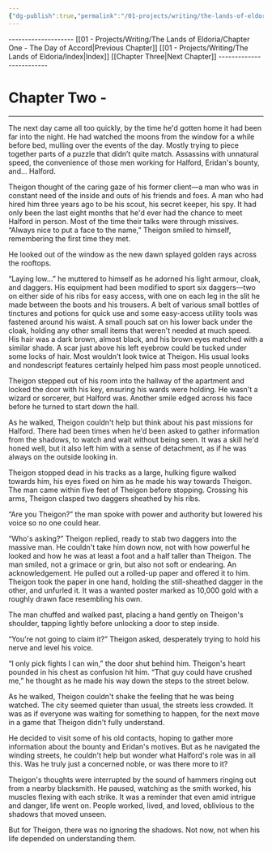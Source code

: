 ```yaml
---
{"dg-publish":true,"permalink":"/01-projects/writing/the-lands-of-eldoria/chapter-two/"}
---
```


-------------------- [[01 - Projects/Writing/The Lands of Eldoria/Chapter One - The Day of Accord\|Previous Chapter]]          [[01 - Projects/Writing/The Lands of Eldoria/Index\|Index]]          [[Chapter Three\|Next Chapter]] -------------------------
# Chapter Two - 

---

The next day came all too quickly, by the time he'd gotten home it had been far into the night. He had watched the moons from the window for a while before bed, mulling over the events of the day. Mostly trying to piece together parts of a puzzle that didn’t quite match. Assassins with unnatural speed, the convenience of those men working for Halford, Eridan's bounty, and... Halford.

Theigon thought of the caring gaze of his former client—a man who was in constant need of the inside and outs of his friends and foes. A man who had hired him three years ago to be his scout, his secret keeper, his spy. It had only been the last eight months that he'd ever had the chance to meet Halford in person. Most of the time their talks were through missives. “Always nice to put a face to the name,” Theigon smiled to himself, remembering the first time they met.

He looked out of the window as the new dawn splayed golden rays across the rooftops.

“Laying low...” he muttered to himself as he adorned his light armour, cloak, and daggers. His equipment had been modified to sport six daggers—two on either side of his ribs for easy access, with one on each leg in the slit he made between the boots and his trousers. A belt of various small bottles of tinctures and potions for quick use and some easy-access utility tools was fastened around his waist. A small pouch sat on his lower back under the cloak, holding any other small items that weren't needed at much speed. His hair was a dark brown, almost black, and his brown eyes matched with a similar shade. A scar just above his left eyebrow could be tucked under some locks of hair. Most wouldn't look twice at Theigon. His usual looks and nondescript features certainly helped him pass most people unnoticed.

Theigon stepped out of his room into the hallway of the apartment and locked the door with his key, ensuring his wards were holding. He wasn't a wizard or sorcerer, but Halford was. Another smile edged across his face before he turned to start down the hall.

As he walked, Theigon couldn't help but think about his past missions for Halford. There had been times when he'd been asked to gather information from the shadows, to watch and wait without being seen. It was a skill he'd honed well, but it also left him with a sense of detachment, as if he was always on the outside looking in.

Theigon stopped dead in his tracks as a large, hulking figure walked towards him, his eyes fixed on him as he made his way towards Theigon. The man came within five feet of Theigon before stopping. Crossing his arms, Theigon clasped two daggers sheathed by his ribs.

“Are you Theigon?” the man spoke with power and authority but lowered his voice so no one could hear.

“Who's asking?” Theigon replied, ready to stab two daggers into the massive man. He couldn't take him down now, not with how powerful he looked and how he was at least a foot and a half taller than Theigon. The man smiled, not a grimace or grin, but also not soft or endearing. An acknowledgement. He pulled out a rolled-up paper and offered it to him. Theigon took the paper in one hand, holding the still-sheathed dagger in the other, and unfurled it. It was a wanted poster marked as 10,000 gold with a roughly drawn face resembling his own.

The man chuffed and walked past, placing a hand gently on Theigon's shoulder, tapping lightly before unlocking a door to step inside.

“You're not going to claim it?” Theigon asked, desperately trying to hold his nerve and level his voice.

“I only pick fights I can win,” the door shut behind him. Theigon's heart pounded in his chest as confusion hit him. “That guy could have crushed me,” he thought as he made his way down the steps to the street below.

As he walked, Theigon couldn't shake the feeling that he was being watched. The city seemed quieter than usual, the streets less crowded. It was as if everyone was waiting for something to happen, for the next move in a game that Theigon didn't fully understand.

He decided to visit some of his old contacts, hoping to gather more information about the bounty and Eridan's motives. But as he navigated the winding streets, he couldn't help but wonder what Halford's role was in all this. Was he truly just a concerned noble, or was there more to it?

Theigon's thoughts were interrupted by the sound of hammers ringing out from a nearby blacksmith. He paused, watching as the smith worked, his muscles flexing with each strike. It was a reminder that even amid intrigue and danger, life went on. People worked, lived, and loved, oblivious to the shadows that moved unseen.

But for Theigon, there was no ignoring the shadows. Not now, not when his life depended on understanding them. 